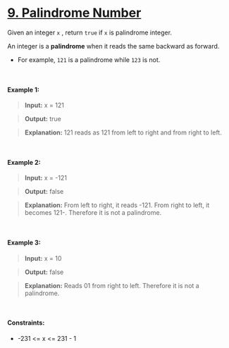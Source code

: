 # [9. Palindrome Number](https://leetcode.com/problems/palindrome-number/)

Given an integer `x` , return `true` if `x` is palindrome integer.

An integer is a **palindrome** when it reads the same backward as forward.

- For example, `121` is a palindrome while `123` is not.

<br>

#### Example 1:
> **Input:** x = 121

> **Output:** true

> **Explanation:** 121 reads as 121 from left to right and from right to left.

<br>

#### Example 2:
> **Input:** x = -121

> **Output:** false

> **Explanation:** From left to right, it reads -121. From right to left, it becomes 121-. Therefore it is not a palindrome.

<br>

#### Example 3:
> **Input:** x = 10

> **Output:** false

> **Explanation:** Reads 01 from right to left. Therefore it is not a palindrome.

<br>

#### Constraints:
- -231 <= x <= 231 - 1
